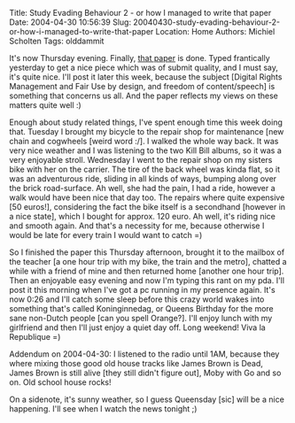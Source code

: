 Title: Study Evading Behaviour 2 - or how I managed to write that paper
Date: 2004-04-30 10:56:39
Slug: 20040430-study-evading-behaviour-2-or-how-i-managed-to-write-that-paper
Location: Home
Authors: Michiel Scholten
Tags: olddammit

<p>It's now Thursday evening. Finally, <a href="index.php?rantid=107">that paper</a> is done. Typed frantically yesterday to get a nice piece which was of submit quality, and I must say, it's quite nice. I'll post it later this week, because the subject [Digital Rights Management and Fair Use by design, and freedom of content/speech] is something that concerns us all. And the paper reflects my views on these matters quite well :)</p>



<p>Enough about study related things, I've spent enough time this week doing that. Tuesday I brought my bicycle to the repair shop for maintenance [new chain and cogwheels [weird word :/]. I walked the whole way back. It was very nice weather and I was listening to the two Kill Bill albums, so it was a very enjoyable stroll. Wednesday I went to the repair shop on my sisters bike with her on the carrier. The tire of the back wheel was kinda flat, so it was an adventurous ride, sliding in all kinds of ways, bumping along over the brick road-surface. Ah well, she had the pain, I had a ride, however a walk would have been nice that day too. The repairs where quite expensive [50 euros!], considering the fact the bike itself is a secondhand [however in a nice state], which I bought for approx. 120 euro. Ah well, it's riding nice and smooth again. And that's a necessity for me, because otherwise I would be late for every train I would want to catch =)</p>



<p>So I finished the paper this Thursday afternoon, brought it to the mailbox of the teacher [a one hour trip with my bike, the train and the metro], chatted a while with a friend of mine and then returned home [another one hour trip]. Then an enjoyable easy evening and now I'm typing this rant on my pda. I'll post it this morning when I've got a pc running in my presence again. It's now 0:26 and I'll catch some sleep before this crazy world wakes into something that's called Koninginnedag, or Queens Birthday for the more sane non-Dutch people [can you spell Orange?]. I'll enjoy lunch with my girlfriend and then I'll just enjoy a quiet day off. Long weekend! Viva la Republique =)</p>


<p>Addendum on 2004-04-30: I listened to the radio until 1AM, because they where mixing those good old house tracks like James Brown is Dead, James Brown is still alive [they still didn't figure out], Moby with Go and so on. Old school house rocks!</p>

<p>On a sidenote, it's sunny weather, so I guess Queensday [sic] will be a nice happening. I'll see when I watch the news tonight ;)</p>